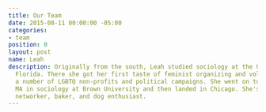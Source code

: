 ```yaml
---
title: Our Team
date: 2015-08-11 00:00:00 -05:00
categories:
- team
position: 0
layout: post
name: Leah
description: Originally from the south, Leah studied sociology at the University of
  Florida. There she got her first taste of feminist organizing and volunteered with
  a number of LGBTQ non-profits and political campaigns. She went on to pursue her
  MA in sociology at Brown University and then landed in Chicago. She's an avid social
  networker, baker, and dog enthusiast.
---
```


